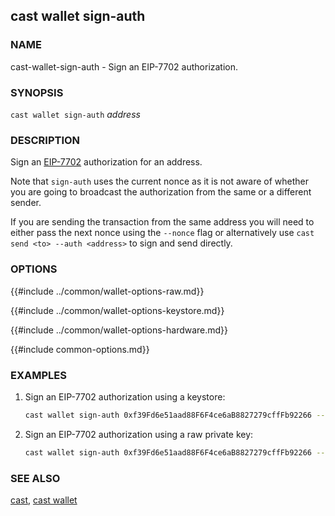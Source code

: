 ## cast wallet sign-auth

### NAME

cast-wallet-sign-auth - Sign an EIP-7702 authorization.

### SYNOPSIS

`cast wallet sign-auth` _address_

### DESCRIPTION

Sign an [EIP-7702](https://github.com/ethereum/EIPs/blob/master/EIPS/eip-7702.md) authorization for an address.

Note that `sign-auth` uses the current nonce as it is not aware of whether you are going to broadcast the authorization from the same or a different sender.

If you are sending the transaction from the same address you will need to either pass the next nonce using the `--nonce` flag or alternatively use `cast send <to> --auth <address>` to sign and send directly.

### OPTIONS

{{#include ../common/wallet-options-raw.md}}

{{#include ../common/wallet-options-keystore.md}}

{{#include ../common/wallet-options-hardware.md}}

{{#include common-options.md}}

### EXAMPLES

1. Sign an EIP-7702 authorization using a keystore:

   ```sh
   cast wallet sign-auth 0xf39Fd6e51aad88F6F4ce6aB8827279cffFb92266 --keystore keystore.json --interactive
   ```

2. Sign an EIP-7702 authorization using a raw private key:
   ```sh
   cast wallet sign-auth 0xf39Fd6e51aad88F6F4ce6aB8827279cffFb92266 --private-key $PRIV_KEY
   ```

### SEE ALSO

[cast](./cast.md), [cast wallet](./cast-wallet.md)
